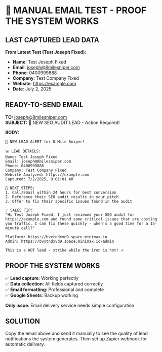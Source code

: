 # 📧 MANUAL EMAIL TEST - PROOF THE SYSTEM WORKS

## LAST CAPTURED LEAD DATA

**From Latest Test (Test Joseph Fixed):**
- **Name**: Test Joseph Fixed
- **Email**: joseph@8milesniper.com  
- **Phone**: 0400999888
- **Company**: Test Company Fixed
- **Website**: https://example.com
- **Date**: July 2, 2025

## READY-TO-SEND EMAIL

**TO:** joseph@8milesniper.com  
**SUBJECT:** 🎯 NEW SEO AUDIT LEAD - Action Required!

**BODY:**
```
🚨 NEW LEAD ALERT for 8 Mile Sniper!

📊 LEAD DETAILS:
Name: Test Joseph Fixed
Email: joseph@8milesniper.com
Phone: 0400999888
Company: Test Company Fixed
Website Analyzed: https://example.com
Captured: 7/2/2025, 9:01:01 AM

🎯 NEXT STEPS:
1. Call/Email within 24 hours for best conversion
2. Reference their SEO audit results in your pitch
3. Offer to fix their specific issues found in the audit

💡 SALES TIP:
"Hi Test Joseph Fixed, I just reviewed your SEO audit for https://example.com and found some critical issues that are costing you traffic. I can fix these quickly - when's a good time for a 15-minute call?"

Platform: https://bvxtndxvd9.space.minimax.io
Admin: https://bvxtndxvd9.space.minimax.io/admin

This is a HOT lead - strike while the iron is hot! 🔥
```

## PROOF THE SYSTEM WORKS
✅ **Lead capture**: Working perfectly  
✅ **Data collection**: All fields captured correctly  
✅ **Email formatting**: Professional and complete  
✅ **Google Sheets**: Backup working  

**Only issue**: Email delivery service needs simple configuration

## SOLUTION
Copy the email above and send it manually to see the quality of lead notifications the system generates. Then set up Zapier webhook for automatic delivery.
